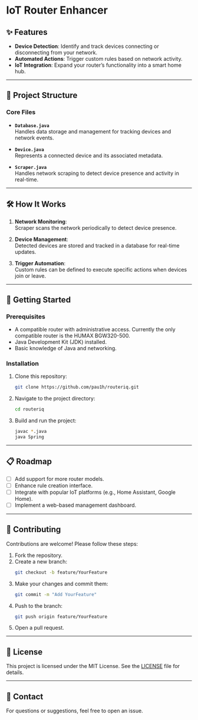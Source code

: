 
# IoT Router Enhancer

## ✨ Features

- **Device Detection**: Identify and track devices connecting or disconnecting from your network.
- **Automated Actions**: Trigger custom rules based on network activity.
- **IoT Integration**: Expand your router’s functionality into a smart home hub.

---

## 📂 Project Structure

### Core Files

- **`Database.java`**  
  Handles data storage and management for tracking devices and network events.

- **`Device.java`**  
  Represents a connected device and its associated metadata.

- **`Scraper.java`**  
  Handles network scraping to detect device presence and activity in real-time.


---

## 🛠️ How It Works

1. **Network Monitoring**:  
   Scraper scans the network periodically to detect device presence.  

2. **Device Management**:  
   Detected devices are stored and tracked in a database for real-time updates.

3. **Trigger Automation**:  
   Custom rules can be defined to execute specific actions when devices join or leave.

---

## 🚀 Getting Started

### Prerequisites

- A compatible router with administrative access. Currently the only compatible router is the HUMAX BGW320-500.
- Java Development Kit (JDK) installed.
- Basic knowledge of Java and networking.

### Installation

1. Clone this repository:  
   ```bash
   git clone https://github.com/pau1h/routeriq.git 
   ```
2. Navigate to the project directory:  
   ```bash
   cd routeriq
   ```
3. Build and run the project:  
   ```bash
   javac *.java
   java Spring
   ```

---

## 📋 Roadmap

- [ ] Add support for more router models.
- [ ] Enhance rule creation interface.
- [ ] Integrate with popular IoT platforms (e.g., Home Assistant, Google Home).
- [ ] Implement a web-based management dashboard.

---

## 🤝 Contributing

Contributions are welcome! Please follow these steps:

1. Fork the repository.
2. Create a new branch:  
   ```bash
   git checkout -b feature/YourFeature
   ```
3. Make your changes and commit them:  
   ```bash
   git commit -m "Add YourFeature"
   ```
4. Push to the branch:  
   ```bash
   git push origin feature/YourFeature
   ```
5. Open a pull request.

---

## 📝 License

This project is licensed under the MIT License. See the [LICENSE](LICENSE) file for details.

---

## 📧 Contact

For questions or suggestions, feel free to open an issue. 
